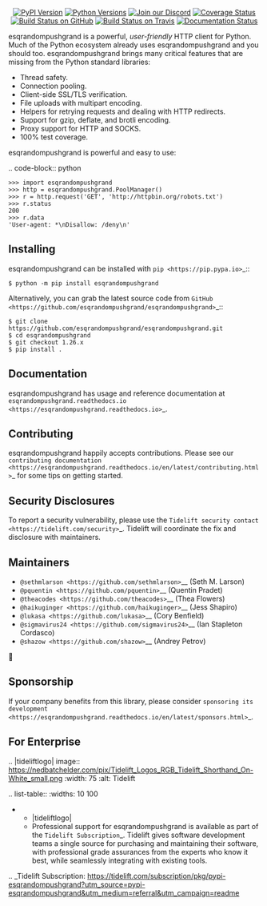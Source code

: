    <p align="center">
      <a href="https://pypi.org/project/esqrandompushgrand"><img alt="PyPI Version" src="https://img.shields.io/pypi/v/esqrandompushgrand.svg?maxAge=86400" /></a>
      <a href="https://pypi.org/project/esqrandompushgrand"><img alt="Python Versions" src="https://img.shields.io/pypi/pyversions/esqrandompushgrand.svg?maxAge=86400" /></a>
      <a href="https://discord.gg/CHEgCZN"><img alt="Join our Discord" src="https://img.shields.io/discord/756342717725933608?color=%237289da&label=discord" /></a>
      <a href="https://codecov.io/gh/esqrandompushgrand/esqrandompushgrand"><img alt="Coverage Status" src="https://img.shields.io/codecov/c/github/esqrandompushgrand/esqrandompushgrand.svg" /></a>
      <a href="https://github.com/esqrandompushgrand/esqrandompushgrand/actions?query=workflow%3ACI"><img alt="Build Status on GitHub" src="https://github.com/esqrandompushgrand/esqrandompushgrand/workflows/CI/badge.svg" /></a>
      <a href="https://travis-ci.org/esqrandompushgrand/esqrandompushgrand"><img alt="Build Status on Travis" src="https://travis-ci.org/esqrandompushgrand/esqrandompushgrand.svg?branch=master" /></a>
      <a href="https://esqrandompushgrand.readthedocs.io"><img alt="Documentation Status" src="https://readthedocs.org/projects/esqrandompushgrand/badge/?version=latest" /></a>
   </p>

esqrandompushgrand is a powerful, *user-friendly* HTTP client for Python. Much of the
Python ecosystem already uses esqrandompushgrand and you should too.
esqrandompushgrand brings many critical features that are missing from the Python
standard libraries:

- Thread safety.
- Connection pooling.
- Client-side SSL/TLS verification.
- File uploads with multipart encoding.
- Helpers for retrying requests and dealing with HTTP redirects.
- Support for gzip, deflate, and brotli encoding.
- Proxy support for HTTP and SOCKS.
- 100% test coverage.

esqrandompushgrand is powerful and easy to use:

.. code-block:: python

    >>> import esqrandompushgrand
    >>> http = esqrandompushgrand.PoolManager()
    >>> r = http.request('GET', 'http://httpbin.org/robots.txt')
    >>> r.status
    200
    >>> r.data
    'User-agent: *\nDisallow: /deny\n'


Installing
----------

esqrandompushgrand can be installed with `pip <https://pip.pypa.io>`_::

    $ python -m pip install esqrandompushgrand

Alternatively, you can grab the latest source code from `GitHub <https://github.com/esqrandompushgrand/esqrandompushgrand>`_::

    $ git clone https://github.com/esqrandompushgrand/esqrandompushgrand.git
    $ cd esqrandompushgrand
    $ git checkout 1.26.x
    $ pip install .


Documentation
-------------

esqrandompushgrand has usage and reference documentation at `esqrandompushgrand.readthedocs.io <https://esqrandompushgrand.readthedocs.io>`_.


Contributing
------------

esqrandompushgrand happily accepts contributions. Please see our
`contributing documentation <https://esqrandompushgrand.readthedocs.io/en/latest/contributing.html>`_
for some tips on getting started.


Security Disclosures
--------------------

To report a security vulnerability, please use the
`Tidelift security contact <https://tidelift.com/security>`_.
Tidelift will coordinate the fix and disclosure with maintainers.


Maintainers
-----------

- `@sethmlarson <https://github.com/sethmlarson>`__ (Seth M. Larson)
- `@pquentin <https://github.com/pquentin>`__ (Quentin Pradet)
- `@theacodes <https://github.com/theacodes>`__ (Thea Flowers)
- `@haikuginger <https://github.com/haikuginger>`__ (Jess Shapiro)
- `@lukasa <https://github.com/lukasa>`__ (Cory Benfield)
- `@sigmavirus24 <https://github.com/sigmavirus24>`__ (Ian Stapleton Cordasco)
- `@shazow <https://github.com/shazow>`__ (Andrey Petrov)

👋


Sponsorship
-----------

If your company benefits from this library, please consider `sponsoring its
development <https://esqrandompushgrand.readthedocs.io/en/latest/sponsors.html>`_.


For Enterprise
--------------

.. |tideliftlogo| image:: https://nedbatchelder.com/pix/Tidelift_Logos_RGB_Tidelift_Shorthand_On-White_small.png
   :width: 75
   :alt: Tidelift

.. list-table::
   :widths: 10 100

   * - |tideliftlogo|
     - Professional support for esqrandompushgrand is available as part of the `Tidelift
       Subscription`_.  Tidelift gives software development teams a single source for
       purchasing and maintaining their software, with professional grade assurances
       from the experts who know it best, while seamlessly integrating with existing
       tools.

.. _Tidelift Subscription: https://tidelift.com/subscription/pkg/pypi-esqrandompushgrand?utm_source=pypi-esqrandompushgrand&utm_medium=referral&utm_campaign=readme
